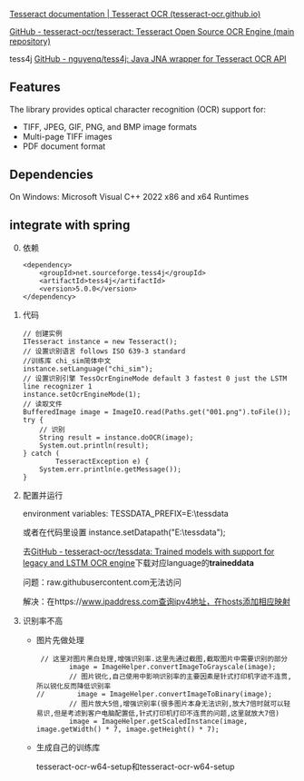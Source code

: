 [Tesseract documentation | Tesseract OCR (tesseract-ocr.github.io)](https://tesseract-ocr.github.io/)

[GitHub - tesseract-ocr/tesseract: Tesseract Open Source OCR Engine (main repository)](https://github.com/tesseract-ocr/tesseract)

tess4j [GitHub - nguyenq/tess4j: Java JNA wrapper for Tesseract OCR API](https://github.com/nguyenq/tess4j)

## Features

The library provides optical character recognition (OCR) support for:

- TIFF, JPEG, GIF, PNG, and BMP image formats
- Multi-page TIFF images
- PDF document format

## Dependencies

On Windows: Microsoft Visual C++ 2022 x86 and x64 Runtimes





## integrate with spring

0. 依赖

   ```
   <dependency>
       <groupId>net.sourceforge.tess4j</groupId>
       <artifactId>tess4j</artifactId>
       <version>5.0.0</version>
   </dependency>
   ```

1. 代码

   ```
   // 创建实例
   ITesseract instance = new Tesseract();
   // 设置识别语言 follows ISO 639-3 standard
   //训练库 chi_sim简体中文
   instance.setLanguage("chi_sim");
   // 设置识别引擎 TessOcrEngineMode default 3 fastest 0 just the LSTM line recognizer 1
   instance.setOcrEngineMode(1);
   // 读取文件
   BufferedImage image = ImageIO.read(Paths.get("001.png").toFile());
   try {
       // 识别
       String result = instance.doOCR(image);
       System.out.println(result);
   } catch (
           TesseractException e) {
       System.err.println(e.getMessage());
   }
   ```

2. 配置并运行

   environment variables: TESSDATA_PREFIX=E:\tessdata

   或者在代码里设置  instance.setDatapath("E:\\tessdata");
   
   
   
   去[GitHub - tesseract-ocr/tessdata: Trained models with support for legacy and LSTM OCR engine](https://github.com/tesseract-ocr/tessdata)下载对应language的**traineddata**
   
   问题：raw.githubusercontent.com无法访问
   
   解决：在https://www.ipaddress.com查询ipv4地址，在hosts添加相应映射
   
3. 识别率不高

   * 图片先做处理

     ```
      // 这里对图片黑白处理,增强识别率.这里先通过截图,截取图片中需要识别的部分
             image = ImageHelper.convertImageToGrayscale(image);
             // 图片锐化,自己使用中影响识别率的主要因素是针式打印机字迹不连贯,所以锐化反而降低识别率
     //        image = ImageHelper.convertImageToBinary(image);
             // 图片放大5倍,增强识别率(很多图片本身无法识别,放大7倍时就可以轻易识,但是考滤到客户电脑配置低,针式打印机打印不连贯的问题,这里就放大7倍)
             image = ImageHelper.getScaledInstance(image, image.getWidth() * 7, image.getHeight() * 7);
     ```

   * 生成自己的训练库 

     tesseract-ocr-w64-setup和tesseract-ocr-w64-setup